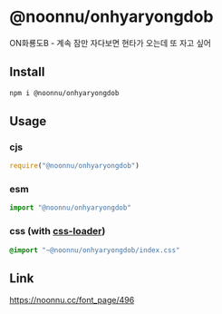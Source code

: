 # @noonnu/onhyaryongdob
ON화룡도B - 계속 잠만 자다보면 현타가 오는데 또 자고 싶어

## Install
```sh
npm i @noonnu/onhyaryongdob
```
## Usage
### cjs
```js
require("@noonnu/onhyaryongdob")
```
### esm
```js
import "@noonnu/onhyaryongdob"
```
### css (with [css-loader](https://github.com/webpack-contrib/css-loader))
```css
@import "~@noonnu/onhyaryongdob/index.css"
```

## Link
https://noonnu.cc/font_page/496